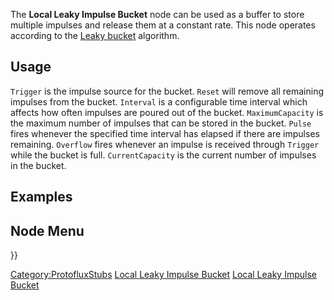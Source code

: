 <languages></languages> <translate>

The **Local Leaky Impulse Bucket** node can be used as a buffer to store
multiple impulses and release them at a constant rate. This node
operates according to the [Leaky
bucket](https://en.wikipedia.org/wiki/Leaky_bucket) algorithm.

## Usage

`Trigger` is the impulse source for the bucket. `Reset` will remove all
remaining impulses from the bucket. `Interval` is a configurable time
interval which affects how often impulses are poured out of the bucket.
`MaximumCapacity` is the maximum number of impulses that can be stored
in the bucket. `Pulse` fires whenever the specified time interval has
elapsed if there are impulses remaining. `Overflow` fires whenever an
impulse is received through `Trigger` while the bucket is full.
`CurrentCapacity` is the current number of impulses in the bucket.

## Examples

## Node Menu

</translate> }}

[Category:ProtofluxStubs](Category:ProtofluxStubs "wikilink") [Local
Leaky Impulse Bucket](Category:Protoflux{{#translation:}} "wikilink")
[Local Leaky Impulse
Bucket](Category:Protoflux:Flow{{#translation:}} "wikilink")
